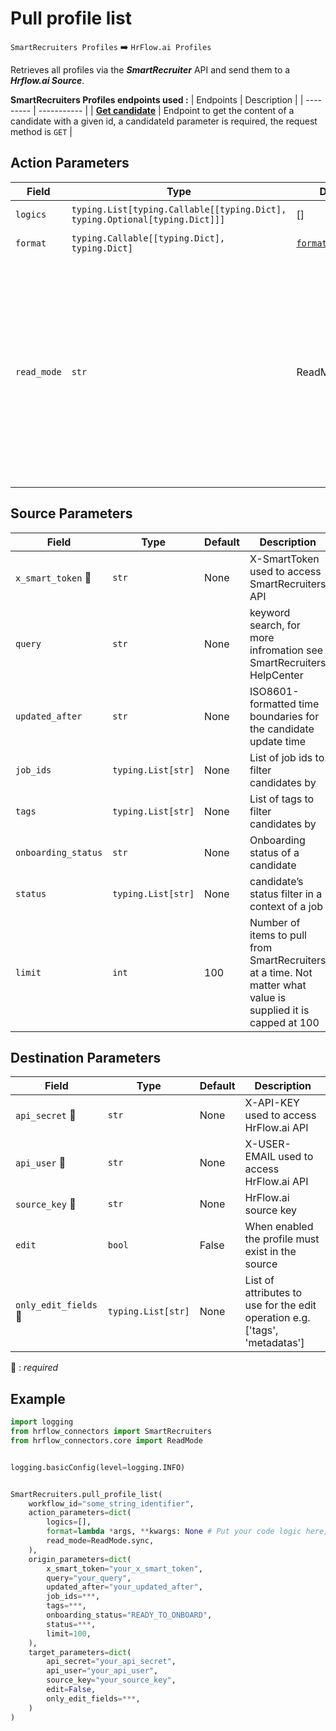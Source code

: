 # Pull profile list
`SmartRecruiters Profiles` :arrow_right: `HrFlow.ai Profiles`

Retrieves all profiles via the ***SmartRecruiter*** API and send them to a ***Hrflow.ai Source***.


**SmartRecruiters Profiles endpoints used :**
| Endpoints | Description |
| --------- | ----------- |
| [**Get candidate**](https://developers.smartrecruiters.com/reference/candidatesget-1) | Endpoint to get the content of a candidate with a given id, a candidateId parameter is required, the request method is `GET` |



## Action Parameters

| Field | Type | Default | Description |
| ----- | ---- | ------- | ----------- |
| `logics`  | `typing.List[typing.Callable[[typing.Dict], typing.Optional[typing.Dict]]]` | [] | List of logic functions |
| `format`  | `typing.Callable[[typing.Dict], typing.Dict]` | [`format_candidate`](../connector.py#L245) | Formatting function |
| `read_mode`  | `str` | ReadMode.sync | If 'incremental' then `read_from` of the last run is given to Origin Warehouse during read. **The actual behavior depends on implementation of read**. In 'sync' mode `read_from` is neither fetched nor given to Origin Warehouse during read. |

## Source Parameters

| Field | Type | Default | Description |
| ----- | ---- | ------- | ----------- |
| `x_smart_token` :red_circle: | `str` | None | X-SmartToken used to access SmartRecruiters API |
| `query`  | `str` | None | keyword search, for more infromation see SmartRecruiters HelpCenter |
| `updated_after`  | `str` | None | ISO8601-formatted time boundaries for the candidate update time |
| `job_ids`  | `typing.List[str]` | None | List of job ids to filter candidates by |
| `tags`  | `typing.List[str]` | None | List of tags to filter candidates by |
| `onboarding_status`  | `str` | None | Onboarding status of a candidate |
| `status`  | `typing.List[str]` | None | candidate’s status filter in a context of a job |
| `limit`  | `int` | 100 | Number of items to pull from SmartRecruiters at a time. Not matter what value is supplied it is capped at 100 |

## Destination Parameters

| Field | Type | Default | Description |
| ----- | ---- | ------- | ----------- |
| `api_secret` :red_circle: | `str` | None | X-API-KEY used to access HrFlow.ai API |
| `api_user` :red_circle: | `str` | None | X-USER-EMAIL used to access HrFlow.ai API |
| `source_key` :red_circle: | `str` | None | HrFlow.ai source key |
| `edit`  | `bool` | False | When enabled the profile must exist in the source |
| `only_edit_fields` :red_circle: | `typing.List[str]` | None | List of attributes to use for the edit operation e.g. ['tags', 'metadatas'] |

:red_circle: : *required*

## Example

```python
import logging
from hrflow_connectors import SmartRecruiters
from hrflow_connectors.core import ReadMode


logging.basicConfig(level=logging.INFO)


SmartRecruiters.pull_profile_list(
    workflow_id="some_string_identifier",
    action_parameters=dict(
        logics=[],
        format=lambda *args, **kwargs: None # Put your code logic here,
        read_mode=ReadMode.sync,
    ),
    origin_parameters=dict(
        x_smart_token="your_x_smart_token",
        query="your_query",
        updated_after="your_updated_after",
        job_ids=***,
        tags=***,
        onboarding_status="READY_TO_ONBOARD",
        status=***,
        limit=100,
    ),
    target_parameters=dict(
        api_secret="your_api_secret",
        api_user="your_api_user",
        source_key="your_source_key",
        edit=False,
        only_edit_fields=***,
    )
)
```